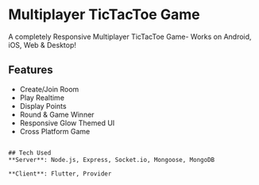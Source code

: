 # Multiplayer TicTacToe Game

A completely Responsive Multiplayer TicTacToe Game- Works on Android, iOS, Web & Desktop! 

## Features
- Create/Join Room
- Play Realtime
- Display Points
- Round & Game Winner
- Responsive Glow Themed UI
- Cross Platform Game



```

## Tech Used
**Server**: Node.js, Express, Socket.io, Mongoose, MongoDB

**Client**: Flutter, Provider
    
